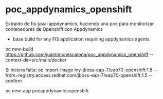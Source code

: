 # poc_appdynamics_openshift
Extraido de fis-java-appdynamics, haciendo una poc para monitorizar contenedores de Openshift con Appdynamics

* base build for any FIS application requiring appdynamics agents

oc new-build https://github.com/juantimonescalona/poc_appdynamics_openshift --context-dir=src/main/docker

Si hiciera falta:
oc import-image my-jboss-eap-7/eap70-openshift:1.5 --from=registry.access.redhat.com/jboss-eap-7/eap70-openshift:1.5 --confirm

oc new-app pocappdynamicsopenshift

